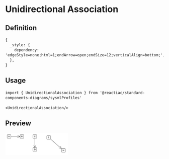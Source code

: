 # Unidirectional Association

## Definition

```
{
  _style: { 
    dependency: 'edgeStyle=none;html=1;endArrow=open;endSize=12;verticalAlign=bottom;',
  },
}
```

## Usage

```
import { UnidirectionalAssociation } from '@reactiac/standard-components-diagrams/sysmlProfiles'

<UnidirectionalAssociation/>
```

## Preview

<img src="./unidirectional-association.png" width="200"/>
